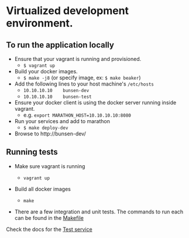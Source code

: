 # Virtualized development environment.

## To run the application locally
  * Ensure that your vagrant is running and provisioned.
    * `$ vagrant up`
  * Build your docker images.
    * `$ make -j8` (or specify image, ex: `$ make beaker`)
  * Add the following lines to your host machine's `/etc/hosts`
    * `10.10.10.10    bunsen-dev`
    * `10.10.10.10    bunsen-test`
  * Ensure your docker client is using the docker server running inside vagrant.
    * e.g. `export MARATHON_HOST=10.10.10.10:8080`
  * Run your services and add to marathon
    * `$ make deploy-dev`
  * Browse to http://bunsen-dev/

## Running tests

  * Make sure vagrant is running
    * `vagrant up`

  * Build all docker images
    * `make`

  * There are a few integration and unit tests.  The commands to run each can be found in the [Makefile](../../Makefile)


Check the docs for the [Test service](../services/tests.md)
